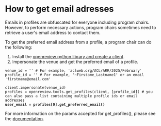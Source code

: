 # How to get email adresses

Emails in profiles are obfuscated for everyone including program chairs. However, to perform necessary actions, program chairs sometimes need to retrieve a user's email address to contact them.

To get the preferred email address from a profile, a program chair can do the following:

1. Install the [openreview python library and create a client](../../getting-started/using-the-api/installing-and-instantiating-the-python-client.md).
2. Impersonate the venue and get the preferred email of a profile.

<pre class="language-python"><code class="lang-python">venue_id = '' # For example, 'aclweb.org/ACL/ARR/2025/February'
profile_id = '' # For example, '~Firstame_Lastname1' or an email 'firstname@email.com'

client.impersonate(venue_id)
profiles = openreview.tools.get_profiles(client, [profile_id]) # you can also pass a list containing multiple profile ids or email addresses
<strong>user_email = profiles[0].get_preferred_email()
</strong></code></pre>

For more information on the params accepted for get\_profiles(), please see the [documentation](https://openreview-py.readthedocs.io/en/latest/api.html#openreview.tools.get_profiles).
